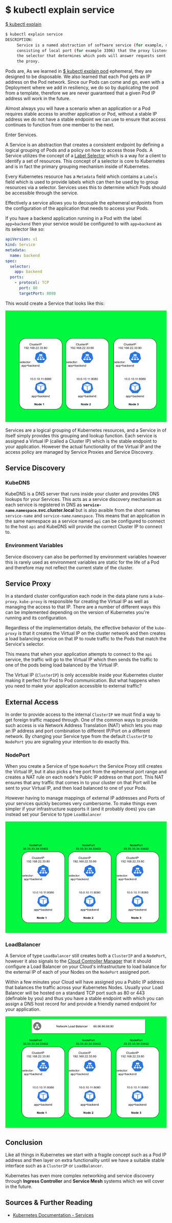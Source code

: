 # $ kubectl explain service

[$ kubectl explain](../)

<!---[![youtube preview](http://img.youtube.com/vi/E52yBVYcNz4/0.jpg)](http://www.youtube.com/watch?v=E52yBVYcNz4 "$kubectl explain pod") -->

```bash
$ kubectl explain service
DESCRIPTION:
     Service is a named abstraction of software service (for example, mysql)
     consisting of local port (for example 3306) that the proxy listens on, and
     the selector that determines which pods will answer requests sent through
     the proxy.
```

Pods are, As we learned in [$ kubectl explain pod](../pod) ephemeral, they are designed to be disposable. We also learned that each Pod gets an IP address on the Pod network. Since our Pods can come and go, even with a Deployment where we add in resiliency, we do so by duplicating the pod from a template, therefore we are never guaranteed that a given Pod IP address will work in the future.

Almost always you will have a scenario when an application or a Pod requires stable access to another application or Pod, without a stable IP address we do not have a stable endpoint we can use to ensure that access continues to function from one member to the next.

Enter Services.

A Service is an abstraction that creates a consistent endpoint by defining a logical grouping of Pods and a policy on how to access those Pods. A Service utilizes the concept of a [Label Selector](https://kubernetes.io/docs/concepts/overview/working-with-objects/labels/) which is a way for a client to identify a set of resources. This concept of a selector is core to Kubernetes and is in fact the primary grouping mechanism inside of Kubernetes.

Every Kubernetes resource has a `Metadata` field which contains a `Labels` field which is used to provide labels which can then be used by to group resources via a selector. Services uses this to determine which Pods should be accessible through the service.

Effectively a service allows you to decouple the ephemeral endpoints from the configuration of the application that needs to access your Pods.

If you have a backend application running in a Pod with the label `app=backend` then your service would be configured to with `app=backend` as its selector like so:

```yaml
apiVersion: v1
kind: Service
metadata:
  name: backend
spec:
  selector:
    app: backend
  ports:
    - protocol: TCP
      port: 80
      targetPort: 8080
```

This would create a Service that looks like this:

![Basic Service](./service-backend-1.drawio.png)

Services are a logical grouping of Kubernetes resources, and a Service in of itself simply provides this grouping and lookup function. Each service is assigned a Virtual IP (called a Cluster IP) which is the stable endpoint to your application. However the actual functionality of the Virtual IP and the access policy are managed by Service Proxies and Service Discovery.

## Service Discovery

### KubeDNS

KubeDNS is a DNS server that runs inside your cluster and provides DNS lookups for your Services. This acts as a service discovery mechanism as each service is registered in DNS as **`service-name`.`namespace`.svc.cluster.local** but is also avaible from the short names `service-name` and `service-name`.`namespace`. This means that an application in the same namespace as a service named `api` can be configured to connect to the host `api` and KubeDNS will provide the correct Cluster IP to connect to.

### Environment Variables

Service discovery can also be performed by environment variables however this is rarely used as environment variables are static for the life of a Pod and therefore may not reflect the current state of the cluster.

## Service Proxy

In a standard cluster configuration each node in the data plane runs a `kube-proxy`. `kube-proxy` is responsible for creating the Virtual IP as well as managing the access to that IP. There are a number of different ways this can be implemented depending on the version of Kubernetes you're running and its configuration.

Regardless of the implementation details, the effective behavior of the `kube-proxy` is that it creates the Virtual IP on the cluster network and then creates a load balancing service on that IP to route traffic to the Pods that match the Service's selector.

This means that when your application attempts to connect to the `api` service, the traffic will go to the Virtual IP which then sends the traffic to one of the pods being load balanced by the Virtual IP.

The Virtual IP (`ClusterIP`) is only accessible inside your Kubernetes cluster making it perfect for Pod to Pod communication. But what happens when you need to make your application accessible to external traffic?

## External Access

In order to provide access to the internal `ClusterIP` we must find a way to get foreign traffic mapped through. One of the common ways to provide such access is via Network Address Translation (NAT) which lets you map an IP address and port combination to different IP/Port on a different network. By changing your Service type from the default `ClusterIP` to `NodePort` you are signaling your intention to do exactly this.

### NodePort

When you create a Service of type `NodePort` the Service Proxy still creates the Virtual IP, but it also picks a free port from the ephemeral port range and creates a NAT rule on each node's Public IP address on that port. This NAT ensures that any traffic that comes in to your cluster on that Port will be sent to your Virtual IP, and then load balanced to one of your Pods.

However having to manage mappings of external IP addresses and Ports of your services quickly becomes very cumbersome. To make things even simpler if your infrastructure supports it (and it probably does) you can instead set your Service to type `LoadBalancer`

![Service NodePort](./service-backend-nodeport.drawio.png)

### LoadBalancer

A Service of type `LoadBalancer` still creates both a `ClusterIP` and a `NodePort`, however it also signals to the [Cloud Controller Manager](https://kubernetes.io/docs/concepts/architecture/cloud-controller/) that it should configure a Load Balancer on your Cloud's infrastructure to load balance for the external IP of each of your Nodes on the `NodePort` assigned port.

Within a few minutes your Cloud will have assigned you a Public IP address that balances the traffic across your Kubernetes Nodes. Usually your Load Balancer will be hosted on a standard TCP port such as 80 or 443 (definable by you) and thus you have a stable endpoint with which you can assign a DNS host record for and provide a friendly named endpoint for your application.

![Service LoadBalancer](./service-backend-loadbalancer.drawio.png)

## Conclusion

Like all things in Kubernetes we start with a fragile concept such as a Pod IP address and then layer on extra functionality until we have a suitable stable interface such as a `ClusterIP` or `LoadBalancer`.

Kubernetes has even more complex networking and service discovery through **Ingress Controller** and **Service Mesh** systems which we will cover in the future.

## Sources & Further Reading

- [Kubernetes Documentation - Services](https://kubernetes.io/docs/concepts/services-networking/service/)
